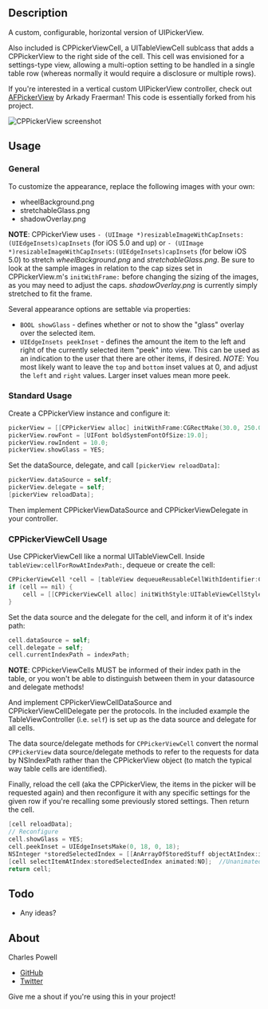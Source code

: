 ## Description

A custom, configurable, horizontal version of UIPickerView.

Also included is CPPickerViewCell, a UITableViewCell sublcass that adds a CPPickerView to the right side of the cell. This cell was envisioned for a settings-type view, allowing a multi-option setting to be handled in a single table row (whereas normally it would require a disclosure or multiple rows).

If you're interested in a vertical custom UIPickerView controller, check out [AFPickerView](https://github.com/arkichek/AFPickerView) by Arkady Fraerman! This code is essentially forked from his project.

![CPPickerView screenshot](http://cbpowell.github.com/CPPickerView/screenshot.png)
## Usage

### General

To customize the appearance, replace the following images with your own:

 * wheelBackground.png
 * stretchableGlass.png
 * shadowOverlay.png

__NOTE__: CPPickerView uses `- (UIImage *)resizableImageWithCapInsets:(UIEdgeInsets)capInsets` (for iOS 5.0 and up) or `- (UIImage *)resizableImageWithCapInsets:(UIEdgeInsets)capInsets` (for below iOS 5.0) to stretch _wheelBackground.png_ and _stretchableGlass.png_. Be sure to look at the sample images in relation to the cap sizes set in CPPickerView.m's `initWithFrame:` before changing the sizing of the images, as you may need to adjust the caps. _shadowOverlay.png_ is currently simply stretched to fit the frame.

Several appearance options are settable via properties:

 * `BOOL showGlass` - defines whether or not to show the "glass" overlay over the selected item.
 * `UIEdgeInsets peekInset` - defines the amount the item to the left and right of the currently selected item "peek" into view. This can be used as an indication to the user that there are other items, if desired. _NOTE_: You most likely want to leave the `top` and `bottom` inset values at 0, and adjust the `left` and `right` values. Larger inset values mean more peek.


### Standard Usage
Create a CPPickerView instance and configure it:

```objective-c
pickerView = [[CPPickerView alloc] initWithFrame:CGRectMake(30.0, 250.0, 126.0, 197.0)];
pickerView.rowFont = [UIFont boldSystemFontOfSize:19.0];
pickerView.rowIndent = 10.0;
pickerView.showGlass = YES;
```

Set the dataSource, delegate, and call `[pickerView reloadData]`:

```objective-c
pickerView.dataSource = self;
pickerView.delegate = self;
[pickerView reloadData];
```

Then implement CPPickerViewDataSource and CPPickerViewDelegate in your controller.

### CPPickerViewCell Usage

Use CPPickerViewCell like a normal UITableViewCell. Inside `tableView:cellForRowAtIndexPath:`, dequeue or create the cell:

```objective-c
CPPickerViewCell *cell = [tableView dequeueReusableCellWithIdentifier:CellIdentifier];
if (cell == nil) {
    cell = [[CPPickerViewCell alloc] initWithStyle:UITableViewCellStyleDefault reuseIdentifier:CellIdentifier];
}
```

Set the data source and the delegate for the cell, and inform it of it's index path:

```objective-c
cell.dataSource = self;
cell.delegate = self;
cell.currentIndexPath = indexPath;
```

__NOTE__: CPPickerViewCells MUST be informed of their index path in the table, or you won't be able to distinguish between them in your datasource and delegate methods!

And implement CPPickerViewCellDataSource and CPPickerViewCellDelegate per the protocols. In the included example the TableViewController (i.e. `self`) is set up as the data source and delegate for all cells.

The data source/delegate methods for `CPPickerViewCell` convert the normal `CPPickerView` data source/delegate methods to refer to the requests for data by NSIndexPath rather than the CPPickerView object (to match the typical way table cells are identified).

Finally, reload the cell (aka the CPPickerView, the items in the picker will be requested again) and then reconfigure it with any specific settings for the given row if you're recalling some previously stored settings. Then return the cell.

```objective-c
[cell reloadData];
// Reconfigure
cell.showGlass = YES;
cell.peekInset = UIEdgeInsetsMake(0, 18, 0, 18);
NSInteger *storedSelectedIndex = [[AnArrayOfStoredStuff objectAtIndex:indexPath.row] intValue];
[cell selectItemAtIndex:storedSelectedIndex animated:NO];  //Unanimated, because this should be immediate
return cell;
```

## Todo
- Any ideas?

## About

Charles Powell
- [GitHub](http://github.com/cbpowell)
- [Twitter](http://twitter.com/seventhcolumn)

Give me a shout if you're using this in your project!